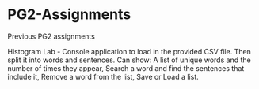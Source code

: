 # PG2-Assignments
Previous PG2 assignments

Histogram Lab - Console application to load in the provided CSV file. Then split it into words and sentences. Can show: A list of unique words and the number of times they appear, Search a word and find the sentences that include it, Remove a word from the list, Save or Load a list.
